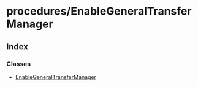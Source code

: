 # procedures/EnableGeneralTransferManager

## Index

### Classes

* [EnableGeneralTransferManager](../classes/_procedures_enablegeneraltransfermanager_.enablegeneraltransfermanager.md)


